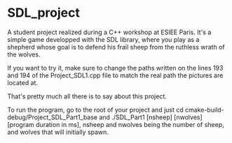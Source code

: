# SDL_project
A student project realized during a C++ workshop at ESIEE Paris. It's a simple game developped with the SDL library, where you play as a shepherd whose goal is to defend his frail sheep from the ruthless wrath of the wolves.

If you want to try it, make sure to change the paths written on the lines 193 and 194 of the Project_SDL1.cpp file to match the real path
the pictures are located at.

That's pretty much all there is to say about this project.

To run the program, go to the root of your project and just cd cmake-build-debug/Project_SDL_Part1_base and
./SDL_Part1 [nsheep] [nwolves] [program duration in ms], nsheep and nwolves being the number of sheep, and wolves that will initially spawn.
